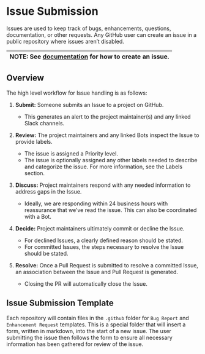 # Issue Submission

Issues are used to keep track of bugs, enhancements, questions, documentation, or other requests. Any GitHub user can create an issue in a public repository where issues aren’t disabled.

|**NOTE:** See [documentation](https://help.github.com/articles/creating-an-issue/) for how to create an issue.|
|---|

## Overview

The high level workflow for Issue handling is as follows:

1. **Submit:** Someone submits an Issue to a project on GitHub.

    * This generates an alert to the project maintainer(s) and any linked Slack channels.
    
2. **Review:** The project maintainers and any linked Bots inspect the Issue to provide labels.

    * The issue is assigned a Priority level.
    * The issue is optionally assigned any other labels needed to describe and categorize the issue. For more information, see the Labels section.
    
3. **Discuss:** Project maintainers respond with any needed information to address gaps in the Issue.

    * Ideally, we are responding within 24 business hours with reassurance that we’ve read the issue. This can also be coordinated with a Bot.
    
4. **Decide:** Project maintainers ultimately commit or decline the Issue.

    * For declined Issues, a clearly defined reason should be stated.
    * For committed Issues, the steps necessary to resolve the Issue should be stated.
    
5. **Resolve:** Once a Pull Request is submitted to resolve a committed Issue, an association between the Issue and Pull Request is generated.

    * Closing the PR will automatically close the Issue.

## Issue Submission Template

Each repository will contain files in the `.github` folder for `Bug Report` and `Enhancement Request` templates. This is a special folder that will insert a form, written in markdown, into the start of a new issue. The user submitting the issue then follows the form to ensure all necessary information has been gathered for review of the issue.

